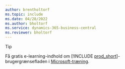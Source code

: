 ```yaml
---
author: brentholtorf
ms.topic: include
ms.date: 04/28/2022
ms.author: bholtorf
ms.service: dynamics-365-business-central
ms.reviewer: bholtorf
---
```

> [!TIP]
> Få gratis e-learning-indhold om [!INCLUDE [prod_short](prod_short.md)]-brugergrænsefladen i [Microsoft-træning](/training/dynamics365/business-central?WT.mc_id=dyn365bc_landingpage-docs).
